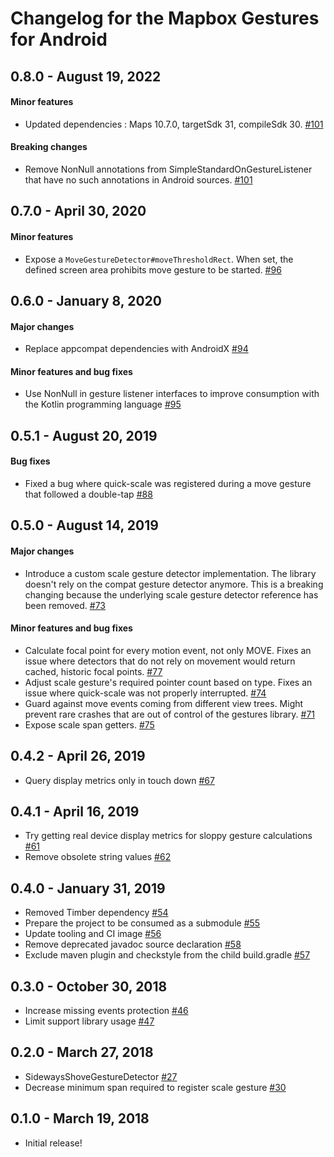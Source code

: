# Changelog for the Mapbox Gestures for Android

## 0.8.0 - August 19, 2022
#### Minor features
 - Updated dependencies : Maps 10.7.0, targetSdk 31, compileSdk 30. [#101](https://github.com/mapbox/mapbox-gestures-android/pull/101)
#### Breaking changes
 - Remove NonNull annotations from SimpleStandardOnGestureListener that have no such annotations in Android sources. [#101](https://github.com/mapbox/mapbox-gestures-android/pull/101)

## 0.7.0 - April 30, 2020
#### Minor features
 - Expose a `MoveGestureDetector#moveThresholdRect`. When set, the defined screen area prohibits move gesture to be started. [#96](https://github.com/mapbox/mapbox-gestures-android/pull/96)

## 0.6.0 - January 8, 2020
#### Major changes
 - Replace appcompat dependencies with AndroidX [#94](https://github.com/mapbox/mapbox-gestures-android/pull/94)

#### Minor features and bug fixes
 - Use NonNull in gesture listener interfaces to improve consumption with the Kotlin programming language [#95](https://github.com/mapbox/mapbox-gestures-android/pull/95)

## 0.5.1 - August 20, 2019
#### Bug fixes
- Fixed a bug where quick-scale was registered during a move gesture that followed a double-tap [#88](https://github.com/mapbox/mapbox-gestures-android/pull/88)

## 0.5.0 - August 14, 2019
#### Major changes
- Introduce a custom scale gesture detector implementation. The library doesn't rely on the compat gesture detector anymore. This is a breaking changing because the underlying scale gesture detector reference has been removed. [#73](https://github.com/mapbox/mapbox-gestures-android/pull/73)

#### Minor features and bug fixes
- Calculate focal point for every motion event, not only MOVE. Fixes an issue where detectors that do not rely on movement would return cached, historic focal points. [#77](https://github.com/mapbox/mapbox-gestures-android/pull/77)
- Adjust scale gesture's required pointer count based on type. Fixes an issue where quick-scale was not properly interrupted. [#74](https://github.com/mapbox/mapbox-gestures-android/pull/74)
- Guard against move events coming from different view trees. Might prevent rare crashes that are out of control of the gestures library. [#71](https://github.com/mapbox/mapbox-gestures-android/pull/71)
- Expose scale span getters. [#75](https://github.com/mapbox/mapbox-gestures-android/pull/75)

## 0.4.2 - April 26, 2019
 - Query display metrics only in touch down [#67](https://github.com/mapbox/mapbox-gestures-android/pull/67)

## 0.4.1 - April 16, 2019
 - Try getting real device display metrics for sloppy gesture calculations [#61](https://github.com/mapbox/mapbox-gestures-android/pull/61)
 - Remove obsolete string values [#62](https://github.com/mapbox/mapbox-gestures-android/pull/62)

## 0.4.0 - January 31, 2019
 - Removed Timber dependency [#54](https://github.com/mapbox/mapbox-gestures-android/pull/54)
 - Prepare the project to be consumed as a submodule [#55](https://github.com/mapbox/mapbox-gestures-android/pull/55)
 - Update tooling and CI image [#56](https://github.com/mapbox/mapbox-gestures-android/pull/56)
 - Remove deprecated javadoc source declaration [#58](https://github.com/mapbox/mapbox-gestures-android/pull/58)
 - Exclude maven plugin and checkstyle from the child build.gradle [#57](https://github.com/mapbox/mapbox-gestures-android/pull/57)

## 0.3.0 - October 30, 2018
 - Increase missing events protection [#46](https://github.com/mapbox/mapbox-gestures-android/pull/46)
 - Limit support library usage [#47](https://github.com/mapbox/mapbox-gestures-android/pull/47)

## 0.2.0 - March 27, 2018
 - SidewaysShoveGestureDetector [#27](https://github.com/mapbox/mapbox-gestures-android/pull/27)
 - Decrease minimum span required to register scale gesture [#30](https://github.com/mapbox/mapbox-gestures-android/pull/30)

## 0.1.0 - March 19, 2018
 - Initial release!